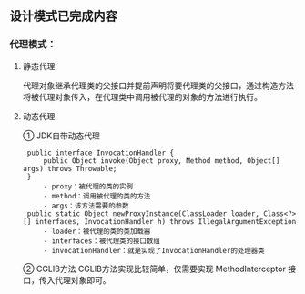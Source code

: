 ## 设计模式已完成内容

### 代理模式：
1. 静态代理 

    代理对象继承代理类的父接口并提前声明将要代理类的父接口，通过构造方法将被代理对象传入，在代理类中调用被代理的对象的方法进行执行。
2. 动态代理
    
    ① JDK自带动态代理
        
        public interface InvocationHandler {
            public Object invoke(Object proxy, Method method, Object[] args) throws Throwable;
        }
            - proxy：被代理的类的实例
            - method：调用被代理的类的方法
            - args：该方法需要的参数
        public static Object newProxyInstance(ClassLoader loader, Class<?>[] interfaces, InvocationHandler h) throws IllegalArgumentException
            - loader：被代理的类的类加载器
            - interfaces：被代理类的接口数组
            - invocationHandler：就是实现了InvocationHandler的处理器类
    ② CGLIB方法
        CGLIB方法实现比较简单，仅需要实现 MethodInterceptor 接口，传入代理对象即可。 
